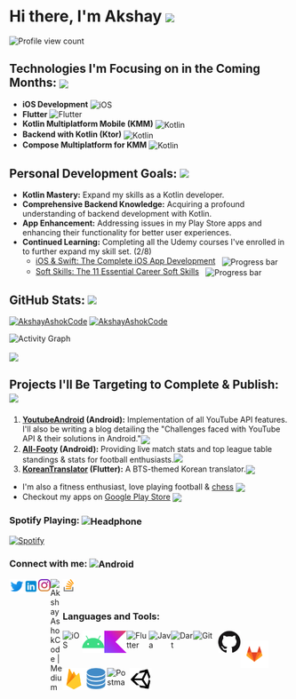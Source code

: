 # Hi there, I'm Akshay <img align="center" src="https://media.giphy.com/media/yxicUANit7fTdEdZgr/giphy.gif" width="35">
<img src="https://komarev.com/ghpvc/?username=AkshayAshokCode&label=Profile%20views&color=1f6fea&style=plastic" alt="Profile view count"/>

## Technologies I'm Focusing on in the Coming Months: <img align="center" src="https://media.giphy.com/media/UWyolgnwKnr8mfWZOY/giphy.gif" width="30">
- **iOS Development** <img align="center"  alt="iOS" title="iOS" width="20" src="https://media.giphy.com/media/v1.Y2lkPTc5MGI3NjExcTRwNm8xMmNndXI1NnFzYWxjNjd4eHM3MjJ0MW5haHlydmJjdHRzeSZlcD12MV9pbnRlcm5hbF9naWZfYnlfaWQmY3Q9cw/tYiGDt4b33UVq/giphy.gif" />
- **Flutter** <img alt="Flutter" title="Flutter" height="18" src="https://www.vectorlogo.zone/logos/flutterio/flutterio-icon.svg" />
- **Kotlin Multiplatform Mobile (KMM)** <img align="center" alt="Kotlin" title="Kotlin" height="15" src="https://www.vectorlogo.zone/logos/kotlinlang/kotlinlang-icon.svg" />
- **Backend with Kotlin (Ktor)** <img  align="center" alt="Kotlin" title="Kotlin" height="15" src="https://www.vectorlogo.zone/logos/kotlinlang/kotlinlang-icon.svg" />
- **Compose Multiplatform for KMM** <img align="center" alt="Kotlin" title="Kotlin" height="25" src="https://github.com/gilbarbara/logos/blob/f133ea921b012052000964e3feb023b57146895b/logos/compose-multiplatform.svg" />

## Personal Development Goals: <img src="https://media.giphy.com/media/rxzIRXC6RxNFRFOkJG/giphy.gif" width="20">
- **Kotlin Mastery:** Expand my skills as a Kotlin developer.
- **Comprehensive Backend Knowledge:** Acquiring a profound understanding of backend development with Kotlin.
- **App Enhancement:** Addressing issues in my Play Store apps and enhancing their functionality for better user experiences.
- **Continued Learning:** Completing all the Udemy courses I've enrolled in to further expand my skill set. (2/8)
  * [iOS & Swift: The Complete iOS App Development](https://www.udemy.com/share/101WsW3@ZqrYMr32iiM8RcHt33e8WK52KxU5yx5dKipXVcYz0hHYwiNNoRgGB-ZLd6X3HLsEWg==/)  &nbsp; <img align="center" height="20" src="https://progress-bar.dev/35" alt="Progress bar" />
  * [Soft Skills: The 11 Essential Career Soft Skills](https://www.udemy.com/share/101zsU3@sZwv1teN6ilNkqtEC9Etmx3uvhNnuo8UtqbfWfLVxLtwmpl7YJxyfXPG5gVlLszaxA==/) &nbsp;  <img align="center" height="20" src="https://progress-bar.dev/20" alt="Progress bar" />

## GitHub Stats: <img src="https://media.giphy.com/media/CwTvSiWflgCGKgz5eb/giphy.gif" width="25">
<a href="https://github.com/AkshayAshokCode/github-readme-stats"><img align="top" src="https://github-readme-stats-akshayashokcode.vercel.app//api?username=AkshayAshokCode&theme=gotham&show_icons=true&include_all_commits=true&hide_border=false&bg_color=0d1117&title_color=38d252&icon_color=1f6fea&text_color=fefefe&border_color=38d252" alt="AkshayAshokCode"/></a>
<a href="https://github.com/AkshayAshokCode/github-readme-stats"><img align="top" src="https://github-readme-streak-stats.herokuapp.com/?user=AkshayAshokCode&theme=github-dark&hide_border=false" alt="AkshayAshokCode"/></a> &nbsp; &nbsp;

![Activity Graph](https://github-readme-activity-graph.vercel.app/graph?username=AkshayAshokCode&theme=github&hide_border=true&bg_color=0d1117&area_color=1f6fea&line=38d252&point=1f6fea&color=fefefe)
 <p href="Top Langs"><img align="center" src="https://github-readme-stats-akshayashokcode.vercel.app//api/top-langs/?username=AkshayAshokCode&layout=compact&theme=gotham&langs_count=10&hide=html&hide_border=true&hide_title=false&bg_color=0d1117&text_color=fefefe" /></p>
 
## Projects I'll Be Targeting to Complete & Publish: <img src="https://media.giphy.com/media/GlHV2O0IpxAsRjVsNb/giphy.gif" width="30">
1. **[YoutubeAndroid](https://github.com/AkshayAshokCode/YoutubeAndroid) (Android):** Implementation of all YouTube API features. I'll also be writing a blog detailing the "Challenges faced with YouTube API & their solutions in Android."<img align="center" src="https://media.giphy.com/media/UHmBYZCeSd9HSNdE3S/giphy.gif" width="30">
2. **[All-Footy](https://github.com/AkshayAshokCode/All-Footy) (Android):** Providing live match stats and top league table standings & stats for football enthusiasts.<img src="https://media.giphy.com/media/v1.Y2lkPTc5MGI3NjExbnF2MTZncHBhbXd5cnJjam0wamlvNjk0azk3NnhnaThjdTdia2t2dCZlcD12MV9pbnRlcm5hbF9naWZfYnlfaWQmY3Q9cw/Lm5hxmmI6ucOQGfjKj/giphy.gif" width="30">
3. **[KoreanTranslator](https://github.com/AkshayAshokCode/KoreanTranslator) (Flutter):** A BTS-themed Korean translator.<img align="center" src="https://media.giphy.com/media/zoJ7IURksWElzcQaln/giphy.gif" width="30">

- I'm also a fitness enthusiast, love playing football & [chess](https://www.chess.com/member/akshayashokcode) <img align="center" src="https://media.giphy.com/media/TaNwx4eG9ol8fMqIOs/giphy.gif" width="10">
- Checkout my apps on [Google Play Store](https://play.google.com/store/apps/developer?id=Akshay+Ashok) <img align="center" src="https://media.giphy.com/media/c5LfZJAwLQxXNKsJ9J/giphy.gif" width="30">

### Spotify Playing: <img align="center" alt="Headphone" width="60" src="https://media.giphy.com/media/6vIxndGbXhng34GgYE/giphy.gif" />
[![Spotify](https://spotify-now-playing-akshayashokcode.vercel.app/api/spotify/?background_color=0d1117&border_color=0d1117)][spotify]

### Connect with me: <img align="center" alt="Android" width="90" src="https://media.giphy.com/media/X7Oe8SfCbv5GSzDGFl/giphy.gif" />

[<img align="left" alt="AkshayAshokCode | Twitter" width="26px" src="https://github.com/AkshayAshokCode/AkshayAshokCode/blob/main/icons/twitter.png"/>][twitter]
[<img align="left" alt="akshay-ashok-code | LinkedIn" width="26px" src="https://github.com/AkshayAshokCode/AkshayAshokCode/blob/main/icons/linkedin.png" />][linkedin]
[<img align="left" alt="akshayy_nambiar | Instagram" width="22px" src="https://github.com/AkshayAshokCode/AkshayAshokCode/blob/main/icons/instagram.png" />][instagram]
[<img align="left" alt="AkshayAshokCode | Medium" width="22px" src="https://cdn.jsdelivr.net/npm/simple-icons@v3/icons/medium.svg" />][medium]
[<img align="left" alt="AkshayAshokCode | Medium" height="22px" src="https://github.com/AkshayAshokCode/AkshayAshokCode/blob/main/icons/stackoverflow.png" />][stackoverflow]
<br />
<br />

### Languages and Tools:
<p>
<img align="left" alt="iOS" title="iOS" width="35" src="https://media.giphy.com/media/v1.Y2lkPTc5MGI3NjExcTRwNm8xMmNndXI1NnFzYWxjNjd4eHM3MjJ0MW5haHlydmJjdHRzeSZlcD12MV9pbnRlcm5hbF9naWZfYnlfaWQmY3Q9cw/tYiGDt4b33UVq/giphy.gif" />&nbsp;
<img align="left" alt="Android" title="Android" width="40" height="40" src="https://raw.githubusercontent.com/github/explore/80688e429a7d4ef2fca1e82350fe8e3517d3494d/topics/android/android.png" />&nbsp;
<img align="left" alt="Kotlin" title="Kotlin" width="40" height="40" src="https://raw.githubusercontent.com/github/explore/80688e429a7d4ef2fca1e82350fe8e3517d3494d/topics/kotlin/kotlin.png" />&nbsp;
<img align="left" alt="Flutter" title="Flutter" height="40" width="40" src="https://www.vectorlogo.zone/logos/flutterio/flutterio-icon.svg" />&nbsp;
<img align="left" alt="Java" title="Java" height="40" width="40" src="https://www.vectorlogo.zone/logos/java/java-icon.svg" />&nbsp;
<img align="left" alt="Dart" title="Dart" height="40" width="40" src="https://www.vectorlogo.zone/logos/dartlang/dartlang-icon.svg" />&nbsp;
<img align="left" alt="Git" title="Git" width="45" height="45" src="https://www.vectorlogo.zone/logos/git-scm/git-scm-icon.svg"/>&nbsp;
<img align="left" alt="GitHub" title="GitHub" width="40" height="40" src="https://raw.githubusercontent.com/github/explore/78df643247d429f6cc873026c0622819ad797942/topics/github/github.png" />&nbsp;
<img align="left" alt="GitLab" title="GitLab" width="50" height="50" src="https://github.com/AkshayAshokCode/AkshayAshokCode/blob/main/icons/gitlab-icon-rgb.png" />&nbsp;
<img align="left" alt="Firebase" title="Firebase" width="40" height="40" src="https://raw.githubusercontent.com/github/explore/80688e429a7d4ef2fca1e82350fe8e3517d3494d/topics/firebase/firebase.png" />&nbsp;
<img align="left" alt="SQL" title="SQL" width="40" height="40" src="https://github.com/AkshayAshokCode/AkshayAshokCode/blob/main/icons/sql.png" />&nbsp;
<img align="left" alt="Postman" title="Postman" width="40" height="40" src="https://www.vectorlogo.zone/logos/getpostman/getpostman-icon.svg" />&nbsp;
<img align="left" alt="Unity" title="Unity" width="40" height="40" src="https://github.com/AkshayAshokCode/AkshayAshokCode/blob/main/icons/unity.png" />&nbsp;
</p>

[twitter]: https://twitter.com/AkshayAshokCode
[instagram]: https://instagram.com/akshayy_nambiar
[linkedin]: https://linkedin.com/in/akshay-ashok-code
[medium]: https://medium.com/@AkshayAshokCode
[stackoverflow]: https://stackoverflow.com/users/13432369/akshay-ashok?tab=profile
[spotify]: https://open.spotify.com/user/dd7o8yr5pft0b4qvntfk8o1zu
